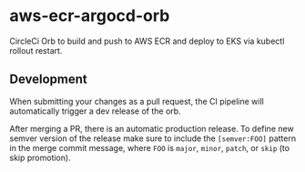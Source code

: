# aws-ecr-argocd-orb

CircleCi Orb to build and push to AWS ECR and deploy to EKS via kubectl rollout restart.

## Development

When submitting your changes as a pull request, the CI pipeline will automatically trigger a dev release of the orb.

After merging a PR, there is an automatic production release.
To define new semver version of the release make sure to include the `[semver:FOO]` pattern in the merge commit message, where `FOO` is `major`, `minor`, `patch`, or `skip` (to skip promotion).
